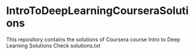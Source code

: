 # IntroToDeepLearningCourseraSolutions
This repository contains the solutions of Coursera course Intro to Deep Learning Solutions
Check solutions.txt 

